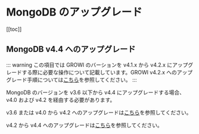 # MongoDB のアップグレード

[[toc]]

## MongoDB v4.4 へのアップグレード

::: warning
この項目では GROWI のバーションを v4.1.x から v4.2.x にアップグレードする際に必要な操作について記載しています。GROWI v4.2.x へのアップグレード手順については[こちら](../upgrading/42x.md)を参照してください。
:::

MongoDB のバージョンを v3.6 以下から v4.4 にアップグレードする場合、v4.0 および v4.2 を経由する必要があります。

v3.6 または v4.0 から v4.2 へのアップグレードは[こちら](https://docs.mongodb.com/manual/release-notes/4.2-upgrade-standalone/index.html)を参照してください。

v4.2 から v4.4 へのアップグレードは[こちら](https://docs.mongodb.com/manual/release-notes/4.4-upgrade-standalone/index.html)を参照してください。
